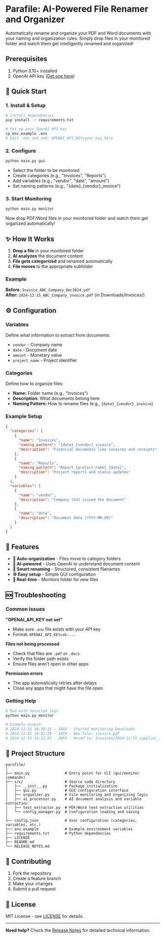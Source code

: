 # Parafile: AI-Powered File Renamer and Organizer

Automatically rename and organize your PDF and Word documents with your naming and organization rules. Simply drop files in your monitored folder and watch them get intelligently renamed and organized!

## **Prerequisites**
1. Python 3.10+ installed
2. OpenAI API key ([Get one here](https://platform.openai.com/api-keys))

## 🚀 Quick Start

### 1. Install & Setup
```bash
# Install dependencies
pip install -r requirements.txt

# Set up your OpenAI API key
cp env.example .env
# Edit .env and add: OPENAI_API_KEY=your_key_here
```

### 2. Configure
```bash
python main.py gui
```
- Select the folder to be monitored
- Create categories (e.g., "Invoices", "Reports")
- Add variables (e.g., "vendor", "date", "amount")
- Set naming patterns (e.g., "{date}_{vendor}_invoice")

### 3. Start Monitoring
```bash
python main.py monitor
```
Now drop PDF/Word files in your monitored folder and watch them get organized automatically!

## ✨ How It Works

1. **Drop a file** in your monitored folder
2. **AI analyzes** the document content
3. **File gets categorized** and renamed automatically
4. **File moves** to the appropriate subfolder

### Example
**Before:** `Invoice_ABC_Company_Dec2024.pdf`  
**After:** `2024-12-15_ABC_Company_invoice.pdf` (in Downloads/Invoices/)

## ⚙️ Configuration

### Variables
Define what information to extract from documents:
- `vendor` - Company name
- `date` - Document date
- `amount` - Monetary value
- `project_name` - Project identifier

### Categories
Define how to organize files:
- **Name:** Folder name (e.g., "Invoices")
- **Description:** What documents belong here
- **Naming Pattern:** How to rename files (e.g., `{date}_{vendor}_invoice`)

### Example Setup
```json
{
  "categories": [
    {
      "name": "Invoices",
      "naming_pattern": "{date}_{vendor}_invoice",
      "description": "Financial documents like invoices and receipts"
    },
    {
      "name": "Reports", 
      "naming_pattern": "Report_{project_name}_{date}",
      "description": "Project reports and status updates"
    }
  ],
  "variables": [
    {
      "name": "vendor",
      "description": "Company that issued the document"
    },
    {
      "name": "date", 
      "description": "Document date (YYYY-MM-DD)"
    }
  ]
}
```

## 🔧 Features

- **📁 Auto-organization** - Files move to category folders
- **🤖 AI-powered** - Uses OpenAI to understand document content
- **📝 Smart renaming** - Structured, consistent filenames
- **⚙️ Easy setup** - Simple GUI configuration
- **🔄 Real-time** - Monitors folder for new files

## 🆘 Troubleshooting

### Common Issues

**"OPENAI_API_KEY not set"**
- Make sure `.env` file exists with your API key
- Format: `OPENAI_API_KEY=sk-...`

**Files not being processed**
- Check that files are `.pdf` or `.docx`
- Verify the folder path exists
- Ensure files aren't open in other apps

**Permission errors**
- The app automatically retries after delays
- Close any apps that might have the file open

### Getting Help
```bash
# Run with detailed logs
python main.py monitor

# Example output:
# 2024-12-15 10:30:15 - INFO - Started monitoring Downloads
# 2024-12-15 10:31:20 - INFO - New file: invoice.pdf
# 2024-12-15 10:31:25 - INFO - Moved to: Invoices/2024-12-15_supplier_invoice.pdf
```

## 📁 Project Structure

```
parafile/
│
├── main.py                # Entry point for CLI (gui/monitor commands)
├── src/                   # Source code directory
│   ├── __init__.py        # Package initialization
│   ├── gui.py             # GUI configuration interface
│   ├── organizer.py       # File monitoring and organizing logic
│   ├── ai_processor.py    # AI document analysis and variable extraction
│   ├── text_extractor.py  # PDF/Word text extraction utilities
│   └── config_manager.py  # Configuration loading and saving
│
├── config.json            # User configuration (categories, variables, etc.)
├── env.example            # Example environment variables
├── requirements.txt       # Python dependencies
├── LICENSE
├── README.md
└── RELEASE_NOTES.md
```

## 🤝 Contributing

1. Fork the repository
2. Create a feature branch
3. Make your changes
4. Submit a pull request

## 📄 License

MIT License - see [LICENSE](LICENSE) for details.

---

**Need help?** Check the [Release Notes](RELEASE_NOTES.md) for detailed technical information.
